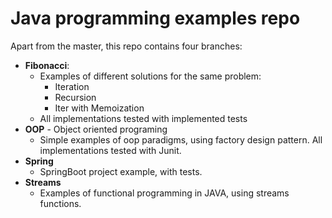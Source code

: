 # Java programming examples repo

Apart from the master, this repo contains four branches:
  * **Fibonacci**:
    * Examples of different solutions for the same problem: 
      * Iteration
      * Recursion
      * Iter with Memoization
    * All implementations tested with implemented tests
  * **OOP** - Object oriented programing
    * Simple examples of oop paradigms, using factory design pattern. All implementations tested with Junit.
  * **Spring**
    * SpringBoot project example, with tests.
  * **Streams**
    * Examples of functional programming in JAVA, using streams functions.
